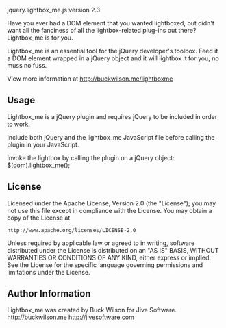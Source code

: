 jquery.lightbox_me.js
version 2.3

Have you ever had a DOM element that you wanted lightboxed, but didn't want all the fanciness of all the lightbox-related plug-ins out there? Lightbox_me is for you.

Lightbox_me is an essential tool for the jQuery developer's toolbox. Feed it a DOM element wrapped in a jQuery object and it will lightbox it for you, no muss no fuss.

View more information at http://buckwilson.me/lightboxme



## Usage

Lightbox_me is a jQuery plugin and requires jQuery to be included in order to work.

Include both jQuery and the lightbox_me JavaScript file before calling the plugin in your JavaScript.

Invoke the lightbox by calling the plugin on a jQuery object:
$(dom).lightbox_me();



## License

Licensed under the Apache License, Version 2.0 (the "License");
you may not use this file except in compliance with the License.
You may obtain a copy of the License at

    http://www.apache.org/licenses/LICENSE-2.0

Unless required by applicable law or agreed to in writing, software
distributed under the License is distributed on an "AS IS" BASIS,
WITHOUT WARRANTIES OR CONDITIONS OF ANY KIND, either express or implied.
See the License for the specific language governing permissions and
limitations under the License.



## Author Information

Lightbox_me was created by Buck Wilson for Jive Software.
http://buckwilson.me
http://jivesoftware.com

